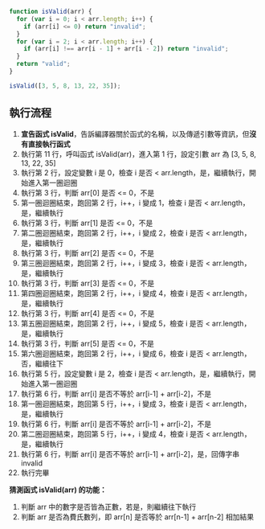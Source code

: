 ```js
function isValid(arr) {
  for (var i = 0; i < arr.length; i++) {
    if (arr[i] <= 0) return "invalid";
  }
  for (var i = 2; i < arr.length; i++) {
    if (arr[i] !== arr[i - 1] + arr[i - 2]) return "invalid";
  }
  return "valid";
}

isValid([3, 5, 8, 13, 22, 35]);
```

## 執行流程

1. **宣告函式 isValid**，告訴編譯器關於函式的名稱，以及傳遞引數等資訊，但**沒有直接執行函式**
2. 執行第 11 行，呼叫函式 isValid(arr)，進入第 1 行，設定引數 arr 為 [3, 5, 8, 13, 22, 35]
3. 執行第 2 行，設定變數 i 是 0，檢查 i 是否 < arr.length，是，繼續執行，開始進入第一圈迴圈
4. 執行第 3 行，判斷 arr[0] 是否 <= 0，不是
5. 第一圈迴圈結束，跑回第 2 行，i++，i 變成 1，檢查 i 是否 < arr.length，是，繼續執行
6. 執行第 3 行，判斷 arr[1] 是否 <= 0，不是
7. 第二圈迴圈結束，跑回第 2 行，i++，i 變成 2，檢查 i 是否 < arr.length，是，繼續執行
8. 執行第 3 行，判斷 arr[2] 是否 <= 0，不是
9. 第三圈迴圈結束，跑回第 2 行，i++，i 變成 3，檢查 i 是否 < arr.length，是，繼續執行
10. 執行第 3 行，判斷 arr[3] 是否 <= 0，不是
11. 第四圈迴圈結束，跑回第 2 行，i++，i 變成 4，檢查 i 是否 < arr.length，是，繼續執行
12. 執行第 3 行，判斷 arr[4] 是否 <= 0，不是
13. 第五圈迴圈結束，跑回第 2 行，i++，i 變成 5，檢查 i 是否 < arr.length，是，繼續執行
14. 執行第 3 行，判斷 arr[5] 是否 <= 0，不是
15. 第六圈迴圈結束，跑回第 2 行，i++，i 變成 6，檢查 i 是否 < arr.length，否，繼續往下
16. 執行第 5 行，設定變數 i 是 2，檢查 i 是否 < arr.length，是，繼續執行，開始進入第一圈迴圈
17. 執行第 6 行，判斷 arr[i] 是否不等於 arr[i-1] + arr[i-2]，不是
18. 第一圈迴圈結束，跑回第 5 行，i++，i 變成 3，檢查 i 是否 < arr.length，是，繼續執行
19. 執行第 6 行，判斷 arr[i] 是否不等於 arr[i-1] + arr[i-2]，不是
20. 第二圈迴圈結束，跑回第 5 行，i++，i 變成 4，檢查 i 是否 < arr.length，是，繼續執行
21. 執行第 6 行，判斷 arr[i] 是否不等於 arr[i-1] + arr[i-2]，是，回傳字串 invalid
22. 執行完畢

**猜測函式 isValid(arr) 的功能：**

1. 判斷 arr 中的數字是否皆為正數，若是，則繼續往下執行
2. 判斷 arr 是否為費氏數列，即 arr[n] 是否等於 arr[n-1] + arr[n-2] 相加結果
